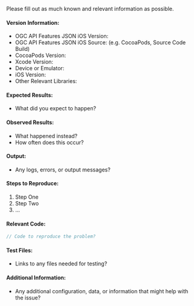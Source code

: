 Please fill out as much known and relevant information as possible.

#### Version Information:

  * OGC API Features JSON iOS Version:
  * OGC API Features JSON iOS Source: (e.g. CocoaPods, Source Code Build)
  * CocoaPods Version:
  * Xcode Version:
  * Device or Emulator:
  * iOS Version:
  * Other Relevant Libraries:

#### Expected Results:

  * What did you expect to happen?

#### Observed Results:

  * What happened instead?
  * How often does this occur?

#### Output:

  * Any logs, errors, or output messages?

#### Steps to Reproduce:

  1. Step One
  2. Step Two
  3. ...

#### Relevant Code:

```objectivec
// Code to reproduce the problem?
```

#### Test Files:

  * Links to any files needed for testing?

#### Additional Information:

  * Any additional configuration, data, or information that might help with the issue?
